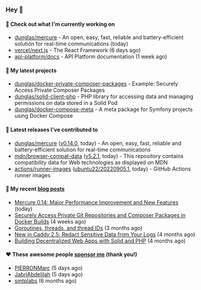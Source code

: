 ### Hey 👋

#### 👷 Check out what I'm currently working on

- [dunglas/mercure](https://github.com/dunglas/mercure) - An open, easy, fast, reliable and battery-efficient solution for real-time communications (today)
- [vercel/next.js](https://github.com/vercel/next.js) - The React Framework (6 days ago)
- [api-platform/docs](https://github.com/api-platform/docs) - API Platform documentation (1 week ago)

#### 🌱 My latest projects

- [dunglas/docker-private-composer-packages](https://github.com/dunglas/docker-private-composer-packages) - Example: Securely Access Private Composer Packages
- [dunglas/solid-client-php](https://github.com/dunglas/solid-client-php) - PHP library for accessing data and managing permissions on data stored in a Solid Pod
- [dunglas/docker-compose-meta](https://github.com/dunglas/docker-compose-meta) - A meta package for Symfony projects using Docker Compose

#### 🔭 Latest releases I've contributed to

- [dunglas/mercure](https://github.com/dunglas/mercure) ([v0.14.0](https://github.com/dunglas/mercure/releases/tag/v0.14.0), today) - An open, easy, fast, reliable and battery-efficient solution for real-time communications
- [mdn/browser-compat-data](https://github.com/mdn/browser-compat-data) ([v5.2.1](https://github.com/mdn/browser-compat-data/releases/tag/v5.2.1), today) - This repository contains compatibility data for Web technologies as displayed on MDN
- [actions/runner-images](https://github.com/actions/runner-images) ([ubuntu22/20220905.1](https://github.com/actions/runner-images/releases/tag/ubuntu22%2F20220905.1), today) - GitHub Actions runner images

#### 📜 My recent [blog posts](https://dunglas.fr)

- [Mercure 0.14: Major Performance Improvement and New Features](https://dunglas.fr/2022/09/mercure-0-14/) (today)
- [Securely Access Private Git Repositories and Composer Packages in Docker Builds](https://dunglas.fr/2022/08/securely-access-private-git-repositories-and-composer-packages-in-docker-builds/) (4 weeks ago)
- [Goroutines, threads, and thread IDs](https://dunglas.fr/2022/05/goroutines-threads-and-thread-ids/) (3 months ago)
- [New in Caddy 2.5: Redact Sensitive Data from Your Logs](https://dunglas.fr/2022/04/caddy-logging-security-improvements/) (4 months ago)
- [Building Decentralized Web Apps with Solid and PHP](https://dunglas.fr/2022/04/building-decentralized-web-apps-with-solid-and-php/) (4 months ago)

#### ❤️ These awesome people [sponsor me](https://github.com/sponsors/dunglas) (thank you!)

- [PIERRONMarc](https://github.com/PIERRONMarc) (5 days ago)
- [JabriAbdelilah](https://github.com/JabriAbdelilah) (5 days ago)
- [smtplabs](https://github.com/smtplabs) (6 months ago)
